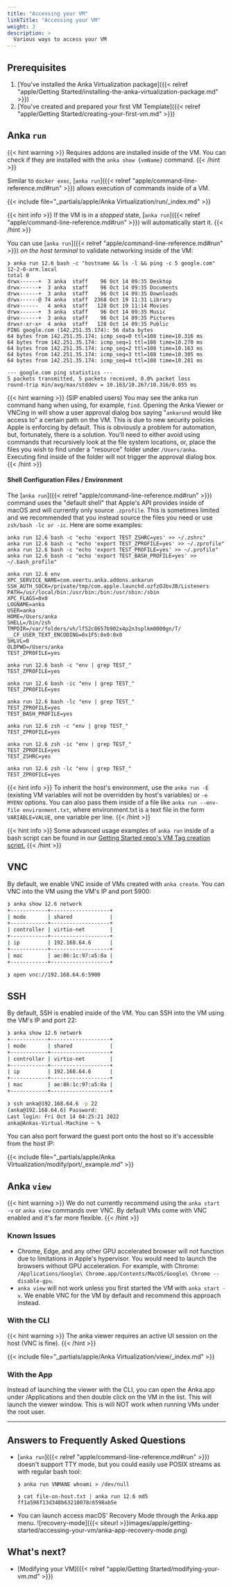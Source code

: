 ```yaml
---
title: "Accessing your VM"
linkTitle: "Accessing your VM"
weight: 3
description: >
  Various ways to access your VM
---
```


## Prerequisites

1. [You've installed the Anka Virtualization package]({{< relref "apple/Getting Started/installing-the-anka-virtualization-package.md" >}})
2. [You've created and prepared your first VM Template]({{< relref "apple/Getting Started/creating-your-first-vm.md" >}})

## Anka `run`

{{< hint warning >}}
Requires addons are installed inside of the VM. You can check if they are installed with the `anka show {vmName}` command.
{{< /hint >}}

Similar to `docker exec`, [`anka run`]({{< relref "apple/command-line-reference.md#run" >}}) allows execution of commands inside of a VM.

{{< include file="_partials/apple/Anka Virtualization/run/_index.md" >}}

{{< hint info >}}
If the VM is in a _stopped_ state, [`anka run`]({{< relref "apple/command-line-reference.md#run" >}}) will automatically start it.
{{< /hint >}}

You can use [`anka run`]({{< relref "apple/command-line-reference.md#run" >}}) _on the host terminal_ to validate networking inside of the VM:

```shell
❯ anka run 12.6 bash -c "hostname && ls -l && ping -c 5 google.com"
12-2-0-arm.local
total 0
drwx------+  3 anka  staff    96 Oct 14 09:35 Desktop
drwx------+  3 anka  staff    96 Oct 14 09:35 Documents
drwx------+  3 anka  staff    96 Oct 14 09:35 Downloads
drwx------@ 74 anka  staff  2368 Oct 19 11:31 Library
drwx------   4 anka  staff   128 Oct 19 11:14 Movies
drwx------+  3 anka  staff    96 Oct 14 09:35 Music
drwx------+  3 anka  staff    96 Oct 14 09:35 Pictures
drwxr-xr-x+  4 anka  staff   128 Oct 14 09:35 Public
PING google.com (142.251.35.174): 56 data bytes
64 bytes from 142.251.35.174: icmp_seq=0 ttl=108 time=10.316 ms
64 bytes from 142.251.35.174: icmp_seq=1 ttl=108 time=10.270 ms
64 bytes from 142.251.35.174: icmp_seq=2 ttl=108 time=10.163 ms
64 bytes from 142.251.35.174: icmp_seq=3 ttl=108 time=10.305 ms
64 bytes from 142.251.35.174: icmp_seq=4 ttl=108 time=10.281 ms

--- google.com ping statistics ---
5 packets transmitted, 5 packets received, 0.0% packet loss
round-trip min/avg/max/stddev = 10.163/10.267/10.316/0.055 ms
```

{{< hint warning >}}
(SIP enabled users) You may see the anka run command hang when using, for example, `find`. Opening the Anka Viewer or VNCing in will show a user approval dialog box saying "`ankarund` would like access to" a certain path on the VM. This is due to new security policies Apple is enforcing by default. This is obviously a problem for automation, but, fortunately, there is a solution. You'll need to either avoid using commands that recursively look at the file system locations, or, place the files you wish to find under a "resource" folder under `/Users/anka`. Executing find inside of the folder will not trigger the approval dialog box.
{{< /hint >}}

#### Shell Configuration Files / Environment

The [`anka run`]({{< relref "apple/command-line-reference.md#run" >}}) command uses the "default shell" that Apple's API provides inside of macOS and will currently only source `.zprofile`. This is sometimes limited and we recommended that you instead source the files you need or use `zsh/bash -lc or -ic`. Here are some examples:

```shell
anka run 12.6 bash -c "echo 'export TEST_ZSHRC=yes' >> ~/.zshrc"
anka run 12.6 bash -c "echo 'export TEST_ZPROFILE=yes' >> ~/.zprofile"
anka run 12.6 bash -c "echo 'export TEST_PROFILE=yes' >> ~/.profile"
anka run 12.6 bash -c "echo 'export TEST_BASH_PROFILE=yes' >> ~/.bash_profile"

anka run 12.6 env
XPC_SERVICE_NAME=com.veertu.anka.addons.ankarun
SSH_AUTH_SOCK=/private/tmp/com.apple.launchd.ozfzOJbvJB/Listeners
PATH=/usr/local/bin:/usr/bin:/bin:/usr/sbin:/sbin
XPC_FLAGS=0x0
LOGNAME=anka
USER=anka
HOME=/Users/anka
SHELL=/bin/zsh
TMPDIR=/var/folders/vh/lf52c8657b902x4p2n3splkm0000gn/T/
__CF_USER_TEXT_ENCODING=0x1F5:0x0:0x0
SHLVL=0
OLDPWD=/Users/anka
TEST_ZPROFILE=yes

anka run 12.6 bash -c "env | grep TEST_"
TEST_ZPROFILE=yes

anka run 12.6 bash -ic "env | grep TEST_"
TEST_ZPROFILE=yes

anka run 12.6 bash -lc "env | grep TEST_"
TEST_ZPROFILE=yes
TEST_BASH_PROFILE=yes

anka run 12.6 zsh -c "env | grep TEST_"
TEST_ZPROFILE=yes

anka run 12.6 zsh -ic "env | grep TEST_"
TEST_ZPROFILE=yes
TEST_ZSHRC=yes

anka run 12.6 zsh -lc "env | grep TEST_"
TEST_ZPROFILE=yes
```

{{< hint info >}}
To inherit the host's environment, use the `anka run -E` (existing VM variables will not be overridden by host's variables) or `-e MYENV` options. You can also pass them inside of a file like `anka run --env-file environment.txt`, where environment.txt is a text file in the form `VARIABLE=VALUE`, one variable per line.
{{< /hint >}}


{{< hint info >}}
Some advanced usage examples of `anka run` inside of a bash script can be found in our [Getting Started repo's VM Tag creation script.](https://github.com/veertuinc/getting-started/blob/master/create-vm-template-tags.bash)
{{< /hint >}}

## VNC

By default, we enable VNC inside of VMs created with `anka create`. You can VNC into the VM using the VM's IP and port 5900: 

```bash
❯ anka show 12.6 network
+------------+-------------------+
| mode       | shared            |
+------------+-------------------+
| controller | virtio-net        |
+------------+-------------------+
| ip         | 192.168.64.6      |
+------------+-------------------+
| mac        | ae:86:1c:97:a5:8a |
+------------+-------------------+

❯ open vnc://192.168.64.6:5900
```

## SSH

By default, SSH is enabled inside of the VM. You can SSH into the VM using the VM's IP and port 22:

```bash
❯ anka show 12.6 network
+------------+-------------------+
| mode       | shared            |
+------------+-------------------+
| controller | virtio-net        |
+------------+-------------------+
| ip         | 192.168.64.6      |
+------------+-------------------+
| mac        | ae:86:1c:97:a5:8a |
+------------+-------------------+

❯ ssh anka@192.168.64.6 -p 22
(anka@192.168.64.6) Password:
Last login: Fri Oct 14 04:25:21 2022
anka@Ankas-Virtual-Machine ~ % 
```

You can also port forward the guest port onto the host so it's accessible from the host IP:

{{< include file="_partials/apple/Anka Virtualization/modify/port/_example.md" >}}

## Anka `view`

{{< hint warning >}}
We do not currently recommend using the `anka start -v` or `anka view` commands over VNC. By default VMs come with VNC enabled and it's far more flexible.
{{< /hint >}}

### Known Issues

- Chrome, Edge, and any other GPU accelerated browser will not function due to limitations in Apple's hypervisor. You would need to launch the browsers without GPU acceleration. For example, with Chrome: `/Applications/Google\ Chrome.app/Contents/MacOS/Google\ Chrome --disable-gpu`.
- `anka view` will not work unless you first started the VM with `anka start -v`. We enable VNC for the VM by default and recommend this approach instead.

### With the CLI

{{< hint warning >}}
The anka viewer requires an active UI session on the host (VNC is fine).
{{< /hint >}}

{{< include file="_partials/apple/Anka Virtualization/view/_index.md" >}}

### With the App

Instead of launching the viewer with the CLI, you can open the Anka.app under /Applications and then double click on the VM in the list. This will launch the viewer window. This is will NOT work when running VMs under the root user.

---

## Answers to Frequently Asked Questions

- [`anka run`]({{< relref "apple/command-line-reference.md#run" >}}) doesn't support TTY mode, but you could easily use POSIX streams as with regular bash tool:

  ```shell
  ❯ anka run VNMANE whoami > /dev/null

  ❯ cat file-on-host.txt | anka run 12.6 md5
  ff1a596f13d348b63218078c6598ab5e
  ```

- You can launch access macOS' Recovery Mode through the Anka.app menu.
  ![recovery-mode]({{< siteurl >}}images/apple/getting-started/accessing-your-vm/anka-app-recovery-mode.png)

## What's next?

- [Modifying your VM]({{< relref "apple/Getting Started/modifying-your-vm.md" >}})
